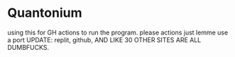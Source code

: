 # Quantonium
using this for GH actions to run the program. please actions just lemme use a port
UPDATE: replit, github, AND LIKE 30 OTHER SITES ARE ALL DUMBFUCKS.
